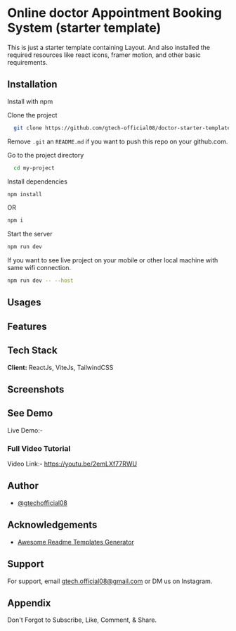 
# Online doctor Appointment Booking System (starter template)

This is just a starter template containing Layout. And also installed the required resources like react icons, framer motion, and other basic requirements.



## Installation

Install with npm

Clone the project

```bash
  git clone https://github.com/gtech-official08/doctor-starter-template.git
```

Remove `.git` an `README.md` if you want to push this repo on your github.com.

Go to the project directory

```bash
  cd my-project
```

Install dependencies

``` bash
npm install
```
OR 

```bash
npm i
```

Start the server

``` bash
npm run dev
```

If you want to see live project on your mobile or other local machine with same wifi connection.

```bash
npm run dev -- --host
```


## Usages



## Features



## Tech Stack

**Client:** ReactJs, ViteJs, TailwindCSS


## Screenshots


## See Demo

Live Demo:- 


### Full Video Tutorial
Video Link:- https://youtu.be/2emLXf77RWU


## Author

- [@gtechofficial08](https://github.com/gtech-official08)


## Acknowledgements

 - [Awesome Readme Templates Generator](https://readme.so/)


## Support

For support, email gtech.official08@gmail.com or DM us on Instagram.


## Appendix

Don't Forgot to Subscribe, Like, Comment, & Share.


